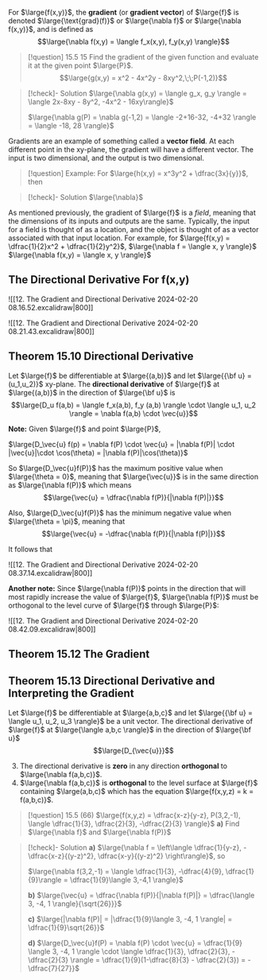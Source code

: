 For $\large{f(x,y)}$, the **gradient** (or **gradient vector**) of $\large{f}$ is denoted $\large{\text{grad}(f)}$ or $\large{\nabla f}$ or $\large{\nabla f(x,y)}$, and is defined as
$$\large{\nabla f(x,y) = \langle f_x(x,y), f_y(x,y) \rangle}$$

>[!question] 15.5 15
>Find the gradient of the given function and evaluate it at the given point $\large{P}$.
>$$\large{g(x,y) = x^2 - 4x^2y - 8xy^2,\;\;P(-1,2)}$$

>[!check]- Solution
> $\large{\nabla g(x,y) = \langle g_x, g_y \rangle = \langle 2x-8xy - 8y^2, -4x^2 - 16xy\rangle}$
> 
> $\large{\nabla g(P) = \nabla g(-1,2) = \langle -2+16-32, -4+32 \rangle = \langle -18, 28 \rangle}$

Gradients are an example of something called a **vector field**. At each different point in the xy-plane, the gradient will have a different vector. The input is two dimensional, and the output is two dimensional.

>[!question] Example:
>For $\large{h(x,y) = x^3y^2 + \dfrac{3x}{y}}$, then

>[!check]- Solution
>$\large{\nabla}$

As mentioned previously, the gradient of $\large{f}$ is a *field*, meaning that the dimensions of its inputs and outputs are the same. Typically, the input for a field is thought of as a location, and the object is thought of as a vector associated with that input location.
For example, for $\large{f(x,y) = \dfrac{1}{2}x^2 + \dfrac{1}{2}y^2}$, $\large{\nabla f = \langle x, y \rangle}$
$\large{\nabla f(x,y) = \langle x, y \rangle}$

## The Directional Derivative For f(x,y)

![[12. The Gradient and Directional Derivative 2024-02-20 08.16.52.excalidraw|800]]

![[12. The Gradient and Directional Derivative 2024-02-20 08.21.43.excalidraw|800]]

## Theorem 15.10 Directional Derivative
Let $\large{f}$ be differentiable at $\large{(a,b)}$ and let $\large{{\bf u} = (u_1,u_2)}$
xy-plane. The **directional derivative** of $\large{f}$ at $\large{(a,b)}$ in the direction of $\large{\bf u}$ is 
$$\large{D_u f(a,b) = \langle f_x(a,b), f_y (a,b) \rangle \cdot \langle u_1, u_2 \rangle = \nabla f(a,b) \cdot \vec{u}}$$

**Note:** Given $\large{f}$ and point $\large{P}$,

$\large{D_\vec{u} f(p) = \nabla f(P) \cdot \vec{u} = |\nabla f(P)| \cdot |\vec{u}|\cdot \cos(\theta) = |\nabla f(P)|\cos(\theta)}$

So $\large{D_\vec{u}f(P)}$ has the maximum positive value when $\large{\theta = 0}$, meaning that $\large{\vec{u}}$ is in the same direction as $\large{\nabla f(P)}$ which means
$$\large{\vec{u} = \dfrac{\nabla f(P)}{|\nabla f(P)|}}$$

Also, $\large{D_\vec{u}f(P)}$ has the minimum negative value when $\large{\theta = \pi}$, meaning that 
$$\large{\vec{u} = -\dfrac{\nabla f(P)}{|\nabla f(P)|}}$$

It follows that

![[12. The Gradient and Directional Derivative 2024-02-20 08.37.14.excalidraw|800]]

**Another note:**
Since $\large{\nabla f(P)}$ points in the direction that will most rapidly increase the value of $\large{f}$, $\large{\nabla f(P)}$ must be orthogonal to the level curve of $\large{f}$ through $\large{P}$:

![[12. The Gradient and Directional Derivative 2024-02-20 08.42.09.excalidraw|800]]

## Theorem 15.12 The Gradient

## Theorem 15.13 Directional Derivative and Interpreting the Gradient

Let $\large{f}$ be differentiable at $\large{a,b,c}$ and let $\large{{\bf u} = \langle u_1, u_2, u_3 \rangle}$ be a unit vector. The directional derivative of $\large{f}$ at $\large{\langle a,b,c \rangle}$ in the direction of $\large{\bf u}$
$$\large{D_{\vec{u}}}$$

3. The directional derivative is **zero** in any direction **orthogonal** to $\large{\nabla f(a,b,c)}$.
4. $\large{\nabla f(a,b,c)}$ is **orthogonal** to the level surface at $\large{f}$ containing $\large(a,b,c)$ which has the equation $\large{f(x,y,z) = k = f(a,b,c)}$.

>[!question] 15.5 (66)
>$\large{f(x,y,z) = \dfrac{x-z}{y-z}, P(3,2,-1), \langle \dfrac{1}{3}, \dfrac{2}{3}, -\dfrac{2}{3} \rangle}$
>**a)** Find $\large{\nabla f}$ and $\large{\nabla f(P)}$

>[!check]- Solution
>**a)** $\large{\nabla f = \left\langle \dfrac{1}{y-z}, -\dfrac{x-z}{(y-z)^2}, \dfrac{x-y}{(y-z)^2} \right\rangle}$, so 
>
>$\large{\nabla f(3,2,-1) = \langle \dfrac{1}{3}, -\dfrac{4}{9}, \dfrac{1}{9}\rangle = \dfrac{1}{9}\langle 3,-4,1 \rangle}$
> 
> **b)** $\large{\vec{u} = \dfrac{\nabla f(P)}{|\nabla f(P)|} = \dfrac{\langle 3, -4, 1 \rangle}{\sqrt{26}}}$
> 
> **c)** $\large{|\nabla f(P)| = |\dfrac{1}{9}\langle 3, -4, 1 \rangle| = \dfrac{1}{9}\sqrt{26}}$
> 
> **d)** $\large{D_\vec{u}f(P) = \nabla f(P) \cdot \vec{u} = \dfrac{1}{9} \langle 3, -4, 1 \rangle \cdot \langle \dfrac{1}{3}, \dfrac{2}{3}, -\dfrac{2}{3} \rangle = \dfrac{1}{9}(1-\dfrac{8}{3} - \dfrac{2}{3}) = -\dfrac{7}{27}}$